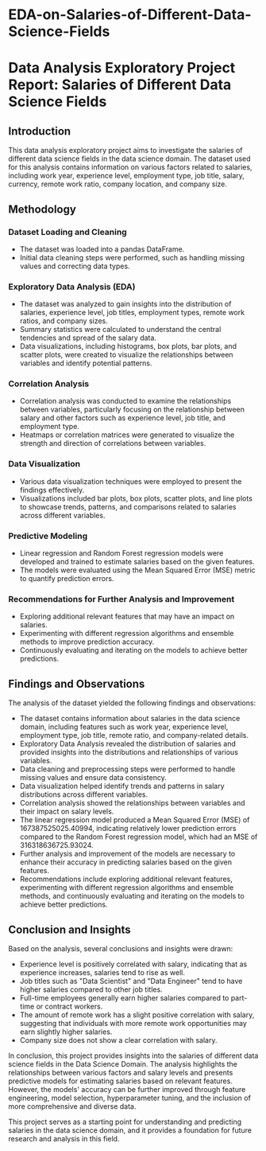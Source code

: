 # EDA-on-Salaries-of-Different-Data-Science-Fields
# Data Analysis Exploratory Project Report: Salaries of Different Data Science Fields

## Introduction

This data analysis exploratory project aims to investigate the salaries of different data science fields in the data science domain. The dataset used for this analysis contains information on various factors related to salaries, including work year, experience level, employment type, job title, salary, currency, remote work ratio, company location, and company size.

## Methodology

### Dataset Loading and Cleaning

- The dataset was loaded into a pandas DataFrame.
- Initial data cleaning steps were performed, such as handling missing values and correcting data types.

### Exploratory Data Analysis (EDA)

- The dataset was analyzed to gain insights into the distribution of salaries, experience level, job titles, employment types, remote work ratios, and company sizes.
- Summary statistics were calculated to understand the central tendencies and spread of the salary data.
- Data visualizations, including histograms, box plots, bar plots, and scatter plots, were created to visualize the relationships between variables and identify potential patterns.

### Correlation Analysis

- Correlation analysis was conducted to examine the relationships between variables, particularly focusing on the relationship between salary and other factors such as experience level, job title, and employment type.
- Heatmaps or correlation matrices were generated to visualize the strength and direction of correlations between variables.

### Data Visualization

- Various data visualization techniques were employed to present the findings effectively.
- Visualizations included bar plots, box plots, scatter plots, and line plots to showcase trends, patterns, and comparisons related to salaries across different variables.

### Predictive Modeling

- Linear regression and Random Forest regression models were developed and trained to estimate salaries based on the given features.
- The models were evaluated using the Mean Squared Error (MSE) metric to quantify prediction errors.

### Recommendations for Further Analysis and Improvement

- Exploring additional relevant features that may have an impact on salaries.
- Experimenting with different regression algorithms and ensemble methods to improve prediction accuracy.
- Continuously evaluating and iterating on the models to achieve better predictions.

## Findings and Observations

The analysis of the dataset yielded the following findings and observations:

- The dataset contains information about salaries in the data science domain, including features such as work year, experience level, employment type, job title, remote ratio, and company-related details.
- Exploratory Data Analysis revealed the distribution of salaries and provided insights into the distributions and relationships of various variables.
- Data cleaning and preprocessing steps were performed to handle missing values and ensure data consistency.
- Data visualization helped identify trends and patterns in salary distributions across different variables.
- Correlation analysis showed the relationships between variables and their impact on salary levels.
- The linear regression model produced a Mean Squared Error (MSE) of 167387525025.40994, indicating relatively lower prediction errors compared to the Random Forest regression model, which had an MSE of 316318636725.93024.
- Further analysis and improvement of the models are necessary to enhance their accuracy in predicting salaries based on the given features.
- Recommendations include exploring additional relevant features, experimenting with different regression algorithms and ensemble methods, and continuously evaluating and iterating on the models to achieve better predictions.

## Conclusion and Insights

Based on the analysis, several conclusions and insights were drawn:

- Experience level is positively correlated with salary, indicating that as experience increases, salaries tend to rise as well.
- Job titles such as "Data Scientist" and "Data Engineer" tend to have higher salaries compared to other job titles.
- Full-time employees generally earn higher salaries compared to part-time or contract workers.
- The amount of remote work has a slight positive correlation with salary, suggesting that individuals with more remote work opportunities may earn slightly higher salaries.
- Company size does not show a clear correlation with salary.

In conclusion, this project provides insights into the salaries of different data science fields in the Data Science Domain. The analysis highlights the relationships between various factors and salary levels and presents predictive models for estimating salaries based on relevant features. However, the models' accuracy can be further improved through feature engineering, model selection, hyperparameter tuning, and the inclusion of more comprehensive and diverse data.

This project serves as a starting point for understanding and predicting salaries in the data science domain, and it provides a foundation for future research and analysis in this field.
